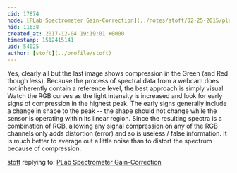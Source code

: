 ```yaml
---
cid: 17874
node: [PLab Spectrometer Gain-Correction](../notes/stoft/02-25-2015/plab-spectrometer-gain-correction)
nid: 11638
created_at: 2017-12-04 19:19:01 +0000
timestamp: 1512415141
uid: 54025
author: [stoft](../profile/stoft)
---
```


Yes, clearly all but the last image shows compression in the Green (and Red though less). Because the process of spectral data from a webcam does not inherently contain a reference level, the best approach is simply visual. Watch the RGB curves as the light intensity is increased and look for early signs of compression in the highest peak. The early signs generally include a change in shape to the peak -- the shape should not change while the sensor is operating within its linear region. Since the resulting spectra is a combination of RGB, allowing any signal compression on any of the RGB channels only adds distortion (error) and so is useless / false information. It is much better to average out a little noise than to distort the spectrum because of compression.


[stoft](../profile/stoft) replying to: [PLab Spectrometer Gain-Correction](../notes/stoft/02-25-2015/plab-spectrometer-gain-correction)


